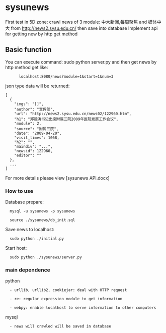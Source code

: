 sysunews
========

First test in 5D zone: crawl news of 3 module: 中大新闻,每周聚焦 and 媒体中大
  from http://news2.sysu.edu.cn/ then save into database
Implement api for getting new by http get method
    
  Basic function
-----------------------------------  
  You can execute command: sudo python server.py
  and then get news by http method get like:
  
          localhost:8080/news?module=1&start=1&num=3
  
  json type data will be returned:        
  
    [
      {
        "imgs": "[]",
        "author": "宣传部",
        "url": "http://news2.sysu.edu.cn/news02/122960.htm",
        "h1": "郑德涛书记出席附属三院2009年医院发展工作会议",
        "module": 2,
        "source": "附属三院",
        "date": "2009-04-20",
        "visit_times": 1068,
        "h2": "",
        "maindiv": "...",
        "newsid": 122960,
        "editor": ""
      },
      ...
    ]
          
  For more details please view [sysunews API.docx]

### How to use
  Database prepare:
  
      mysql -u sysunews -p sysunews
  
      source ./sysunews/db_init.sql
  
  Save news to localhost:
  
      sudo python ./initial.py
      
  Start host:
  
      sudo python ./sysunews/server.py

### main dependence
  python
  
      - urllib, urllib2, cookiejar: deal with HTTP request
  
      - re: regular expression module to get information
  
      - webpy: enable localhost to serve information to other computers
  
  mysql
  
      - news will crawled will be saved in database
